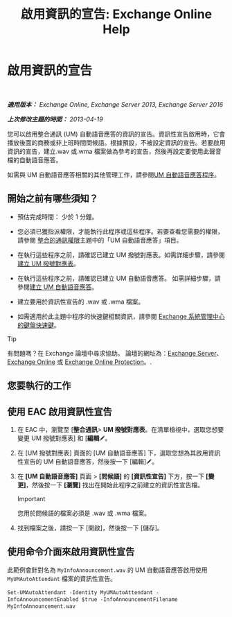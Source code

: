 ﻿---
title: '啟用資訊的宣告: Exchange Online Help'
TOCTitle: 啟用資訊的宣告
ms:assetid: 07f6c13e-3781-4127-9321-f0f85f054259
ms:mtpsurl: https://technet.microsoft.com/zh-tw/library/Bb266918(v=EXCHG.150)
ms:contentKeyID: 50553929
ms.date: 05/23/2018
mtps_version: v=EXCHG.150
ms.translationtype: MT
---

# 啟用資訊的宣告

 

_**適用版本：** Exchange Online, Exchange Server 2013, Exchange Server 2016_

_**上次修改主題的時間：** 2013-04-19_

您可以啟用整合通訊 (UM) 自動語音應答的資訊的宣告。資訊性宣告啟用時，它會播放後面的商務或非上班時間問候語。根據預設，不被設定資訊的宣告。若要啟用資訊的宣告，建立.wav 或.wma 檔案做為參考的宣告，然後再設定要使用此聲音檔的自動語音應答。

如需與 UM 自動語音應答相關的其他管理工作，請參閱[UM 自動語音應答程序](um-auto-attendant-procedures-exchange-2013-help.md)。

## 開始之前有哪些須知？

  - 預估完成時間： 少於 1 分鐘。

  - 您必須已獲指派權限，才能執行此程序或這些程序。若要查看您需要的權限，請參閱 [整合的通訊權限](unified-messaging-permissions-exchange-2013-help.md)主題中的「UM 自動語音應答」項目。

  - 在執行這些程序之前，請確認已建立 UM 撥號對應表。如需詳細步驟，請參閱[建立 UM 撥號對應表](create-a-um-dial-plan-exchange-2013-help.md)。

  - 在執行這些程序之前，請確認已建立 UM 自動語音應答。 如需詳細步驟，請參閱[建立 UM 自動語音應答](create-a-um-auto-attendant-exchange-2013-help.md)。

  - 建立要用於資訊性宣告的 .wav 或 .wma 檔案。

  - 如需適用於此主題中程序的快速鍵相關資訊，請參閱 [Exchange 系統管理中心的鍵盤快速鍵](keyboard-shortcuts-in-the-exchange-admin-center-exchange-online-protection-help.md)。


> [!TIP]  
> 有問題嗎？在 Exchange 論壇中尋求協助。 論壇的網址為：<a href="https://go.microsoft.com/fwlink/p/?linkid=60612">Exchange Server</a>、 <a href="https://go.microsoft.com/fwlink/p/?linkid=267542">Exchange Online</a> 或 <a href="https://go.microsoft.com/fwlink/p/?linkid=285351">Exchange Online Protection</a>。.




## 您要執行的工作

## 使用 EAC 啟用資訊性宣告

1.  在 EAC 中，瀏覽至 \[**整合通訊**\> **UM 撥號對應表**。在清單檢視中，選取您想要變更 UM 撥號對應表\] 和 \[**編輯**![編輯圖示](images/JJ218640.6f53ccb2-1f13-4c02-bea0-30690e6ea71d(EXCHG.150).gif "編輯圖示")。

2.  在 \[UM 撥號對應表\] 頁面的 \[UM 自動語音應答\] 下，選取您想為其啟用資訊性宣告的 UM 自動語音應答，然後按一下 \[編輯\]![編輯圖示](images/JJ218640.6f53ccb2-1f13-4c02-bea0-30690e6ea71d(EXCHG.150).gif "編輯圖示")。

3.  在 **\[UM 自動語音應答\]** 頁面 \> **\[問候語\]** 的 **\[資訊性宣告\]** 下方，按一下 **\[變更\]**，然後按一下 **\[瀏覽\]** 找出在開始此程序之前建立的資訊性宣告檔。
    
    > [!IMPORTANT]  
    > 您用於問候語的檔案必須是 .wav 或 .wma 檔案。


4.  找到檔案之後，請按一下 \[開啟\]，然後按一下 \[儲存\]。

## 使用命令介面來啟用資訊性宣告

此範例會針對名為 `MyInfoAnnouncement.wav` 的 UM 自動語音應答啟用使用 `MyUMAutoAttendant` 檔案的資訊性宣告。

    Set-UMAutoAttendant -Identity MyUMAutoAttendant -InfoAnnouncementEnabled $true -InfoAnnouncementFilename MyInfoAnnouncement.wav

